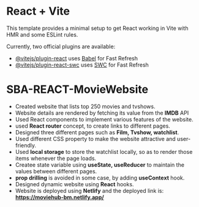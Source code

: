 # React + Vite

This template provides a minimal setup to get React working in Vite with HMR and some ESLint rules.

Currently, two official plugins are available:

- [@vitejs/plugin-react](https://github.com/vitejs/vite-plugin-react/blob/main/packages/plugin-react/README.md) uses [Babel](https://babeljs.io/) for Fast Refresh
- [@vitejs/plugin-react-swc](https://github.com/vitejs/vite-plugin-react-swc) uses [SWC](https://swc.rs/) for Fast Refresh

# SBA-REACT-MovieWebsite
- Created website that lists top 250 movies and tvshows.
- Website details are rendered by fetching its value from the **IMDB** API
- Used React components to implement various features of the website.
- used **React router** concept, to create links to different pages.
- Designed three different pages such as **Film, Tvshow, watchlist**.
- Used different CSS property to make the website attractive and user-friendly.
- Used **local storage** to store the watchlist locally, so as to render those items whenever the page loads.
- Createe state variable using **useState, useReducer** to maintain the values between different pages.
- **prop drilling** is avoided in some case, by adding **useContext** hook.
- Designed dynamic website using **React** hooks.
- Website is deployed using **Netlify** and the deployed link is: **https://moviehub-bm.netlify.app/**